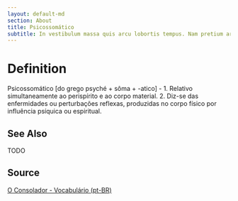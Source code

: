 ```yaml
---
layout: default-md
section: About
title: Psicossomático
subtitle: In vestibulum massa quis arcu lobortis tempus. Nam pretium arcu in odio vulputate luctus.
---
```


# Definition
Psicossomático [do grego psyché + sôma + -atico] - 1. Relativo simultaneamente ao perispírito e ao corpo material. 2. Diz-se das enfermidades ou perturbações reflexas, produzidas no corpo físico por influência psíquica ou espiritual.


## See Also
TODO

## Source
[O Consolador - Vocabulário (pt-BR)](http://www.oconsolador.com.br/linkfixo/vocabulario/principal.html)
